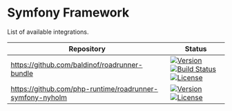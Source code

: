 # Symfony Framework

List of available integrations.

Repository | Status
--- | ---
https://github.com/baldinof/roadrunner-bundle | [![Version][baldinof_badge_php_version]][baldinof_link_packagist] [![Build Status][baldinof_badge_build_status]][baldinof_link_build_status] [![License][baldinof_badge_license]][baldinof_link_license]
https://github.com/php-runtime/roadrunner-symfony-nyholm | [![Version][phpruntime_badge_php_version]][phpruntime_link_packagist] [![License][phpruntime_badge_license]][phpruntime_link_license]

[baldinof_badge_packagist_version]:https://img.shields.io/packagist/v/baldinof/roadrunner-bundle.svg?maxAge=180
[baldinof_badge_php_version]:https://img.shields.io/packagist/php-v/baldinof/roadrunner-bundle.svg?longCache=true
[baldinof_badge_build_status]:https://img.shields.io/github/workflow/status/baldinof/roadrunner-bundle/CI
[baldinof_badge_license]:https://img.shields.io/packagist/l/baldinof/roadrunner-bundle.svg?longCache=true
[baldinof_link_packagist]:https://packagist.org/packages/baldinof/roadrunner-bundle
[baldinof_link_build_status]:https://github.com/baldinof/roadrunner-bundle/actions
[baldinof_link_license]:https://github.com/baldinof/roadrunner-bundle/blob/master/LICENSE


[phpruntime_badge_packagist_version]:https://img.shields.io/packagist/v/runtime/roadrunner-symfony-nyholm.svg?maxAge=180
[phpruntime_badge_php_version]:https://img.shields.io/packagist/php-v/symfony/runtime.svg?longCache=true
[phpruntime_badge_license]:https://img.shields.io/packagist/l/runtime/roadrunner-symfony-nyholm.svg?longCache=true
[phpruntime_link_packagist]:https://packagist.org/packages/runtime/roadrunner-symfony-nyholm
[phpruntime_link_build_status]:https://github.com/php-runtime/runtime/actions
[phpruntime_link_license]:https://github.com/php-runtime/roadrunner-symfony-nyholm/blob/master/LICENSE
